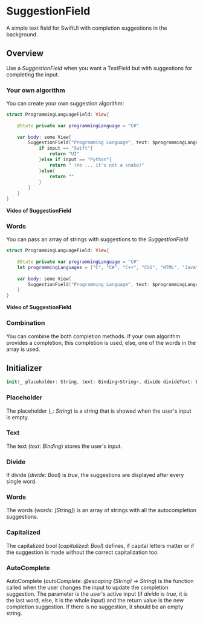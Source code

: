 # SuggestionField
A simple text field for SwiftUI with completion suggestions in the background.

## Overview
Use a _SuggestionField_ when you want a TextField but with suggestions for completing the input. 

### Your own algorithm
You can create your own suggestion algorithm:
```swift
struct ProgrammingLanguageField: View{
    
    @State private var programmingLanguage = "C#"
    
    var body: some View{
        SuggestionField("Programming Language", text: $programmingLanguage) { input in
            if input == "Swift"{
                return "UI"
            }else if input == "Python"{
                return " (no ... it's not a snake)"
            }else{
                return ""
            }
        }
    }
}
```
__Video of SuggestionField__

### Words
You can pass an array of strings with suggestions to the _SuggestionField_

```swift
struct ProgrammingLanguageField: View{
    
    @State private var programmingLanguage = "C#"
    let programmingLanguages = ["C", "C#", "C++", "CSS", "HTML", "Java", "JavaScript", "Kotlin", "Objective-C", "Python", "Ruby", "Swift"]
    
    var body: some View{
        SuggestionField("Programming Language", text: $programmingLanguage, words: programmingLanguages)
    }
}

```
__Video of SuggestionField__

### Combination
You can combine the both completion methods. If your own algorithm provides a completion, this completion is used, else, one of the words in the array is used.

## Initializer

```swift
init(_ placeholder: String, text: Binding<String>, divide divideText: Bool = false, words: [String] = [], capitalized: Bool = false, autoComplete: @escaping (String) -> String = { _ in return "" })
```
### Placeholder
The placeholder (_\_: String_) is a string that is showed when the user's input is empty.

### Text
The text (_text: Binding<String>_) stores the user's input.

### Divide
If divide (_divide: Bool_) is _true_, the suggestions are displayed after every single word.

### Words
The words (_words: [String]_) is an array of strings with all the autocompletion suggestions.

### Capitalized
The capitalized bool (_capitalized: Bool_) defines, if capital letters matter or if the suggestion is made without the correct capitalization too.

### AutoComplete
AutoComplete (_autoComplete: @escaping (String) -> String_) is the function called when the user changes the input to update the completion suggestion. The parameter is the user's active input (if _divide_ is _true_, it is the last word, else, it is the whole input) and the return value is the new completion suggestion. If there is no suggestion, it should be an empty string.

